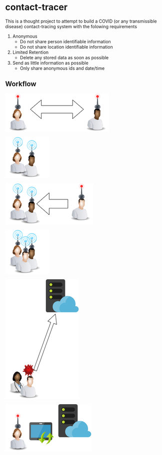 # contact-tracer
 
This is a thought project to attempt to build a COVID (or any transmissible disease) contact-tracing system with the folowing requirements

1. Anonymous
   - Do not share person identifiable information
   - Do not share location identifiable information
2. Limited Retention
   - Delete any stored data as soon as possible
3. Send as little information as possible
   - Only share anonymous ids and date/time



## Workflow
![Before Contact](/images/before-contact.png)

![First Contact](/images/first-contact.png)

![Incoming Additional Contact Contact](/images/incoming-additional-contact.png)

![Additional Contact](/images/additional-contact.png)

![Diagnosis Notification](/images/diagnosis-notification.png)

![Search Contact](/images/search-contact.png)
